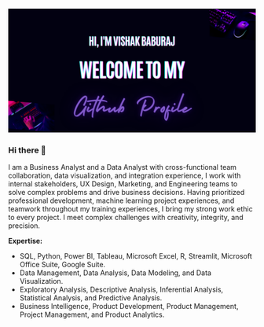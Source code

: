 ![](https://github.com/VishakBaburaj/VishakBaburaj/blob/main/Banner_Vishak.png)
### Hi there 👋
I am a Business Analyst and a Data Analyst with cross-functional team collaboration, data visualization, and integration experience, I work with internal stakeholders, UX Design, Marketing, and Engineering teams to solve complex problems and drive business decisions. Having prioritized professional development, machine learning project experiences, and teamwork throughout my training experiences, I bring my strong work ethic to every project. I meet complex challenges with creativity, integrity, and precision.

**Expertise:**
* SQL, Python, Power BI, Tableau, Microsoft Excel, R, Streamlit, Microsoft Office Suite, Google Suite.
* Data Management, Data Analysis, Data Modeling, and Data Visualization.
* Exploratory Analysis, Descriptive Analysis, Inferential Analysis, Statistical Analysis, and Predictive Analysis.
* Business Intelligence, Product Development, Product Management, Project Management, and Product Analytics.

